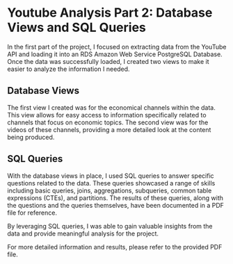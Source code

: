 # Youtube Analysis Part 2: Database Views and SQL Queries

In the first part of the project, I focused on extracting data from the YouTube API and loading it into an RDS Amazon Web Service PostgreSQL Database. Once the data was successfully loaded, I created two views to make it easier to analyze the information I needed.

## Database Views
The first view I created was for the economical channels within the data. This view allows for easy access to information specifically related to channels that focus on economic topics. The second view was for the videos of these channels, providing a more detailed look at the content being produced.

## SQL Queries
With the database views in place, I used SQL queries to answer specific questions related to the data. These queries showcased a range of skills including basic queries, joins, aggregations, subqueries, common table expressions (CTEs), and partitions. The results of these queries, along with the questions and the queries themselves, have been documented in a PDF file for reference.

By leveraging SQL queries, I was able to gain valuable insights from the data and provide meaningful analysis for the project.

For more detailed information and results, please refer to the provided PDF file.
